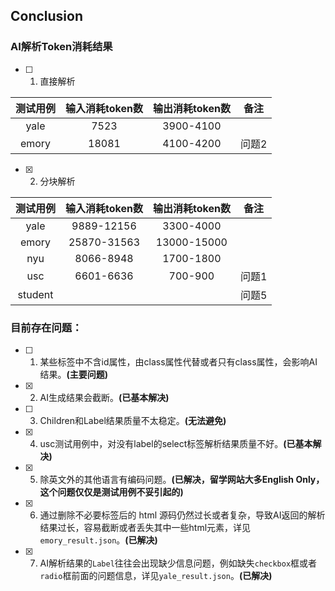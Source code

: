 ## Conclusion



### AI解析Token消耗结果

- [ ] 1. 直接解析

| 测试用例 | 输入消耗token数 | 输出消耗token数 | 备注  |
| :------: | :-------------: | :-------------: | :---: |
|   yale   |      7523       |    3900-4100    |       |
|  emory   |      18081      |    4100-4200    | 问题2 |

- [x] 2. 分块解析 

| 测试用例 | 输入消耗token数 | 输出消耗token数 | 备注  |
| :------: | :-------------: | :-------------: | :---: |
|   yale   |   9889-12156    |    3300-4000    |       |
|  emory   |   25870-31563   |   13000-15000   |       |
|   nyu    |    8066-8948    |    1700-1800    |       |
|   usc    |    6601-6636    |     700-900     | 问题1 |
| student  |                 |                 | 问题5 |



### 目前存在问题：
- [ ] 1. 某些标签中不含id属性，由class属性代替或者只有class属性，会影响AI结果。**(主要问题)**

- [x] 2. AI生成结果会截断。**(已基本解决)**

- [ ] 3. Children和Label结果质量不太稳定。**(无法避免)**

- [x] 4. usc测试用例中，对没有label的select标签解析结果质量不好。**(已基本解决)**

- [x] 5. 除英文外的其他语言有编码问题。**(已解决，留学网站大多English Only，这个问题仅仅是测试用例不妥引起的)**
- [x] 6. 通过删除不必要标签后的 html 源码仍然过长或者复杂，导致AI返回的解析结果过长，容易截断或者丢失其中一些html元素，详见`emory_result.json`。**(已解决)**
- [x] 7. AI解析结果的`Label`往往会出现缺少信息问题，例如缺失`checkbox`框或者`radio`框前面的问题信息，详见`yale_result.json`。**(已解决)**

